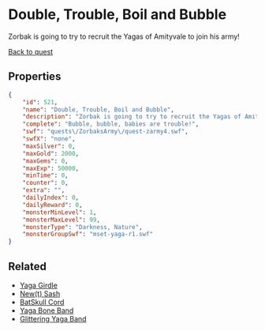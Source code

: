 # Double, Trouble, Boil and Bubble

Zorbak is going to try to recruit the Yagas of Amityvale to join his army!

[Back to quest](../quests.md)

## Properties

```json
{
    "id": 521,
    "name": "Double, Trouble, Boil and Bubble",
    "description": "Zorbak is going to try to recruit the Yagas of Amityvale to join his army!",
    "complete": "Bubble, bubble, babies are trouble!",
    "swf": "quests\/ZorbaksArmy\/quest-zarmy4.swf",
    "swfX": "none",
    "maxSilver": 0,
    "maxGold": 2000,
    "maxGems": 0,
    "maxExp": 50000,
    "minTime": 0,
    "counter": 0,
    "extra": "",
    "dailyIndex": 0,
    "dailyReward": 0,
    "monsterMinLevel": 1,
    "monsterMaxLevel": 99,
    "monsterType": "Darkness, Nature",
    "monsterGroupSwf": "mset-yaga-r1.swf"
}
```

## Related

- [Yaga Girdle](../items/3260-yaga-girdle.md)
- [New(t) Sash](../items/3261-new-t-sash.md)
- [BatSkull Cord](../items/3262-batskull-cord.md)
- [Yaga Bone Band](../items/3263-yaga-bone-band.md)
- [Glittering Yaga Band](../items/3264-glittering-yaga-band.md)

